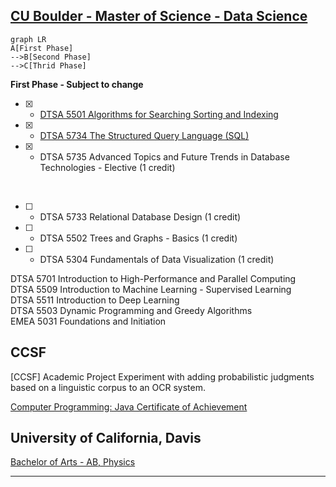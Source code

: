 
## [CU Boulder - Master of Science - Data Science](https://www.colorado.edu/program/data-science/coursera-overview)

```mermaid
graph LR
A[First Phase]
-->B[Second Phase]
-->C[Thrid Phase]
```
__First Phase - Subject to change__
- [x] - [DTSA 5501 Algorithms for Searching Sorting and Indexing](https://www.coursera.org/account/accomplishments/verify/R9FKFC5Y4GLK)
- [x] - [DTSA 5734 The Structured Query Language (SQL)](https://www.coursera.org/account/accomplishments/verify/R9FKFC5Y4GLK)
- [x] - DTSA 5735 Advanced Topics and Future Trends in Database Technologies - Elective (1 credit)
<br/>

- [ ]  - DTSA 5733 Relational Database Design (1 credit)
- [ ]  - DTSA 5502 Trees and Graphs - Basics (1 credit)
- [ ]  - DTSA 5304 Fundamentals of Data Visualization (1 credit)

DTSA 5701 Introduction to High-Performance and Parallel Computing<br/>
DTSA 5509 Introduction to Machine Learning - Supervised Learning<br/>
DTSA 5511 Introduction to Deep Learning<br/>
DTSA 5503 Dynamic Programming and Greedy Algorithms<br/>
EMEA 5031 Foundations and Initiation<br/>

## CCSF
[CCSF] Academic Project
Experiment with adding probabilistic judgments based on a linguistic corpus to an OCR system.

[Computer Programming: Java Certificate of Achievement](https://ccsf.curricunet.com/Report/Program/GetReport/893?reportId=29)

## University of California, Davis
[Bachelor of Arts - AB, Physics](https://physics.ucdavis.edu/)

---


